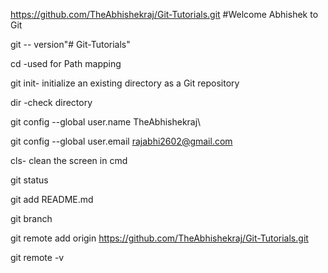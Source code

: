 https://github.com/TheAbhishekraj/Git-Tutorials.git
#Welcome Abhishek to Git 

git -- version"# Git-Tutorials" 

cd -used for Path mapping

git init- initialize an existing directory as a Git repository

dir  -check directory

git config --global user.name TheAbhishekraj\

git config --global user.email rajabhi2602@gmail.com

cls- clean the screen in cmd

git status

git add README.md

git branch

git remote add origin https://github.com/TheAbhishekraj/Git-Tutorials.git

git remote -v
